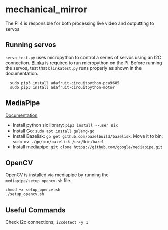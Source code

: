 # mechanical_mirror
The Pi 4 is responsible for both processing live video and outputting to servos

## Running servos
`servo_test.py` uses micropython to control a series of servos using an I2C connection. [Blinka](https://learn.adafruit.com/circuitpython-on-raspberrypi-linux/installing-circuitpython-on-raspberry-pi) is required to run micropython on the Pi. Before running the servos, test that `blinkatest.py` runs properly as shown in the documentation. 
```console
  sudo pip3 install adafruit-circuitpython-pca9685
  sudo pip3 install adafruit-circuitpython-motor
  ```

## MediaPipe 
[Documentation](https://developers.google.com/mediapipe/framework/getting_started/install)
* Install python six library: `pip3 install --user six`
* Install Go: `sudo apt install golang-go`
* Install Bazelisk: `go get github.com/bazelbuild/bazelisk`. Move it to bin: `sudo mv ./go/bin/bazelisk /usr/bin/bazel`
* Install mediapipe: `git clone https://github.com/google/mediapipe.git`


## OpenCV
OpenCV is installed via mediapipe by running the `mediapipe/setup_opencv.sh` file. 
  ```console
  chmod +x setup_opencv.sh
  ./setup_opencv.sh
  ```

## Useful Commands
Check i2c connections; `i2cdetect -y 1`









